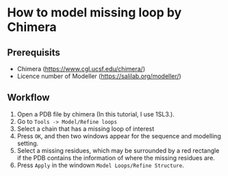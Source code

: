 # How to model missing loop by Chimera

## Prerequisits
- Chimera (https://www.cgl.ucsf.edu/chimera/)
- Licence number of Modeller (https://salilab.org/modeller/)


## Workflow
1. Open a PDB file by chimera (In this tutorial, I use 1SL3.).
1. Go to `Tools -> Model/Refine loops`
1. Select a chain that has a missing loop of interest
1. Press `OK`, and then two windows appear for the sequence and modelling setting.
1. Select a missing residues, which may be surrounded by a red rectangle if the PDB contains the information of where the missing residues are.
1. Press `Apply` in the windown `Model Loops/Refine Structure`.
